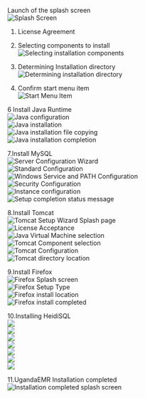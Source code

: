 Launch of the splash screen  
![Splash Screen](images/installer/splash.jpg)

1. License Agreement  

2. Selecting components to install  
   ![Selecting installation components](images/installer/1.3-components.jpg)

3. Determining Installation directory  
   ![Determining installation directory](images/installer/1.4-location.jpg)

4. Confirm start menu item  
   ![Start Menu Item](images/installer/1.5-shortcut.jpg)

6 Install Java Runtime  
![Java configuration](images/installer/2.1-inst-java.jpg)  
![Java installation](images/installer/2.3-java.jpg)  
![Java installation file copying](images/installer/2.4-java-2.jpg)  
![Java installation completion](images/installer/2.5-inst-java-complete.jpg)

7.Install MySQL  
![Server Configuration Wizard](images/installer/3.1-mysql-configure.jpg)  
![Standard Configuration](images/installer/3.2-standard.jpg)  
![Windows Service and PATH Configuration](images/installer/3.3-comd1.jpg)  
![Security Configuration](images/installer/3.4-password-for-root.jpg)  
![Instance configuration](images/installer/3.5-execute.jpg)  
![Setup completion status message](images/installer/3.6-mysql-finished.jpg)

8.Install Tomcat  
![Tomcat Setup Wizard Splash page](images/installer/4.1-tomcat-installation.jpg)  
![License Acceptance](images/installer/4.2-tomcat-agree.jpg)  
![Java Virtual Machine selection](images/installer/4.3-java-directory.jpg)  
![Tomcat Component selection](images/installer/4.4-tomcat-componets.jpg)  
![Tomcat Configuration](images/installer/4.5-configure-tomccat.jpg)  
![Tomcat directory location](images/installer/4.6-tomcat-location.jpg)

9.Install Firefox  
![Firefox Splash screen](images/installer/5.3-fire-fox-inst.jpg)  
![Firefox Setup Type](images/installer/5.4-fire-standard.jpg)  
![Firefox install location](images/installer/5.5-fire-fox-directory.jpg)  
![Firefox install completed](images/installer/5.2-fire-fox-start.jpg)

10.Installing HeidiSQL  
![](images/installer/1.1heidisql.PNG)  
![](images/installer/1.2heidisql.PNG)  
![](images/installer/1.3heidisql.PNG)  
![](images/installer/1.4heidisql.PNG)  
![](images/installer/1.5heidisql.PNG)  
![](images/installer/1.6heidisql.PNG)  
![](images/installer/1.7heidisql.PNG)

11.UgandaEMR Installation completed  
![Installation completed splash screen](images/installer/6.0-complete-installation.jpg)

